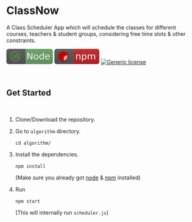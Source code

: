 # ClassNow

A Class Scheduler App which will schedule the classes for different courses, teachers &amp; student groups, considering free time slots &amp; other constraints.


<div>

<a href="https://nodejs.org/en/"><img src="https://raw.githubusercontent.com/smmehrab/ClassNow/documentation/documentation/badges/node.svg"><a>
<a href="https://www.npmjs.com/"><img src="https://raw.githubusercontent.com/smmehrab/ClassNow/documentation/documentation/badges/npm.svg"><a>
[![Generic license](https://img.shields.io/badge/License-MIT-yellow.svg)](https://github.com/smmehrab/lexicon/blob/documentation/LICENSE)

</div>

<br>

## Get Started

<br>

1. Clone/Download the repository.

2. Go to ```algorithm``` directory.
    ```
    cd algorithm/
    ```

3. Install the dependencies.
    ```
    npm install
    ```
    (Make sure you already got [node](https://nodejs.org/en/) & [npm](https://www.npmjs.com/) installed)

4. Run
    ```
    npm start
    ```
    (This will internally run ```scheduler.js```)
